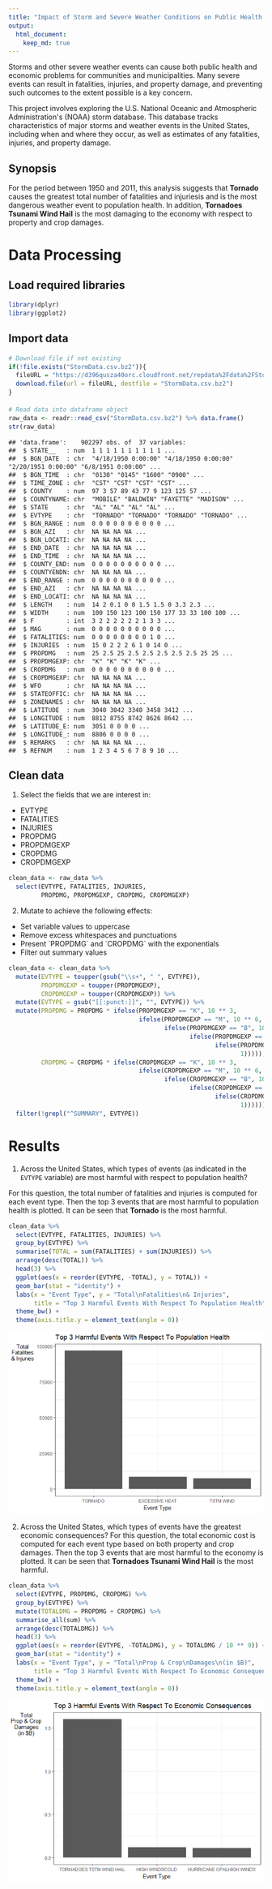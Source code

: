 ```yaml
---
title: "Impact of Storm and Severe Weather Conditions on Public Health and the Economy"
output: 
  html_document:
    keep_md: true
---
```




Storms and other severe weather events can cause both public health and economic problems for communities and municipalities. Many severe events can result in fatalities, injuries, and property damage, and preventing such outcomes to the extent possible is a key concern.

This project involves exploring the U.S. National Oceanic and Atmospheric Administration's (NOAA) storm database. This database tracks characteristics of major storms and weather events in the United States, including when and where they occur, as well as estimates of any fatalities, injuries, and property damage.


## Synopsis
For the period between 1950 and 2011, this analysis suggests that **Tornado** causes the greatest total number of fatalities and injuriesis and is the most dangerous weather event to population health. In addition, **Tornadoes Tsunami Wind Hail** is the most damaging to the economy with respect to property and crop damages.


# Data Processing
## Load required libraries

```r
library(dplyr)
library(ggplot2)
```

## Import data

```r
# Download file if not existing
if(!file.exists("StormData.csv.bz2")){
  fileURL = "https://d396qusza40orc.cloudfront.net/repdata%2Fdata%2FStormData.csv.bz2"
  download.file(url = fileURL, destfile = "StormData.csv.bz2")
}

# Read data into dataframe object
raw_data <- readr::read_csv("StormData.csv.bz2") %>% data.frame()
str(raw_data)
```

```
## 'data.frame':	902297 obs. of  37 variables:
##  $ STATE__   : num  1 1 1 1 1 1 1 1 1 1 ...
##  $ BGN_DATE  : chr  "4/18/1950 0:00:00" "4/18/1950 0:00:00" "2/20/1951 0:00:00" "6/8/1951 0:00:00" ...
##  $ BGN_TIME  : chr  "0130" "0145" "1600" "0900" ...
##  $ TIME_ZONE : chr  "CST" "CST" "CST" "CST" ...
##  $ COUNTY    : num  97 3 57 89 43 77 9 123 125 57 ...
##  $ COUNTYNAME: chr  "MOBILE" "BALDWIN" "FAYETTE" "MADISON" ...
##  $ STATE     : chr  "AL" "AL" "AL" "AL" ...
##  $ EVTYPE    : chr  "TORNADO" "TORNADO" "TORNADO" "TORNADO" ...
##  $ BGN_RANGE : num  0 0 0 0 0 0 0 0 0 0 ...
##  $ BGN_AZI   : chr  NA NA NA NA ...
##  $ BGN_LOCATI: chr  NA NA NA NA ...
##  $ END_DATE  : chr  NA NA NA NA ...
##  $ END_TIME  : chr  NA NA NA NA ...
##  $ COUNTY_END: num  0 0 0 0 0 0 0 0 0 0 ...
##  $ COUNTYENDN: chr  NA NA NA NA ...
##  $ END_RANGE : num  0 0 0 0 0 0 0 0 0 0 ...
##  $ END_AZI   : chr  NA NA NA NA ...
##  $ END_LOCATI: chr  NA NA NA NA ...
##  $ LENGTH    : num  14 2 0.1 0 0 1.5 1.5 0 3.3 2.3 ...
##  $ WIDTH     : num  100 150 123 100 150 177 33 33 100 100 ...
##  $ F         : int  3 2 2 2 2 2 2 1 3 3 ...
##  $ MAG       : num  0 0 0 0 0 0 0 0 0 0 ...
##  $ FATALITIES: num  0 0 0 0 0 0 0 0 1 0 ...
##  $ INJURIES  : num  15 0 2 2 2 6 1 0 14 0 ...
##  $ PROPDMG   : num  25 2.5 25 2.5 2.5 2.5 2.5 2.5 25 25 ...
##  $ PROPDMGEXP: chr  "K" "K" "K" "K" ...
##  $ CROPDMG   : num  0 0 0 0 0 0 0 0 0 0 ...
##  $ CROPDMGEXP: chr  NA NA NA NA ...
##  $ WFO       : chr  NA NA NA NA ...
##  $ STATEOFFIC: chr  NA NA NA NA ...
##  $ ZONENAMES : chr  NA NA NA NA ...
##  $ LATITUDE  : num  3040 3042 3340 3458 3412 ...
##  $ LONGITUDE : num  8812 8755 8742 8626 8642 ...
##  $ LATITUDE_E: num  3051 0 0 0 0 ...
##  $ LONGITUDE_: num  8806 0 0 0 0 ...
##  $ REMARKS   : chr  NA NA NA NA ...
##  $ REFNUM    : num  1 2 3 4 5 6 7 8 9 10 ...
```

## Clean data
1. Select the fields that we are interest in:
<ul>
  <li> EVTYPE
  <li> FATALITIES
  <li> INJURIES
  <li> PROPDMG
  <li> PROPDMGEXP
  <li> CROPDMG
  <li> CROPDMGEXP
</ul>

```r
clean_data <- raw_data %>%
  select(EVTYPE, FATALITIES, INJURIES, 
         PROPDMG, PROPDMGEXP, CROPDMG, CROPDMGEXP)
```

2. Mutate to achieve the following effects:
<ul> 
  <li> Set variable values to uppercase
  <li> Remove excess whitespaces and punctuations
  <li> Present `PROPDMG` and `CROPDMG` with the exponentials
  <li> Filter out summary values
</ul>

```r
clean_data <- clean_data %>%
  mutate(EVTYPE = toupper(gsub("\\s+", " ", EVTYPE)),
         PROPDMGEXP = toupper(PROPDMGEXP),
         CROPDMGEXP = toupper(CROPDMGEXP)) %>%
  mutate(EVTYPE = gsub("[[:punct:]]", "", EVTYPE)) %>%
  mutate(PROPDMG = PROPDMG * ifelse(PROPDMGEXP == "K", 10 ** 3,
                                    ifelse(PROPDMGEXP == "M", 10 ** 6,
                                           ifelse(PROPDMGEXP == "B", 10 ** 9, 
                                                  ifelse(PROPDMGEXP == "H", 10 ** 2,
                                                         ifelse(PROPDMGEXP == "\\d", 10 ** PROPDMGEXP,
                                                                1))))),
         CROPDMG = CROPDMG * ifelse(CROPDMGEXP == "K", 10 ** 3,
                                    ifelse(CROPDMGEXP == "M", 10 ** 6,
                                           ifelse(CROPDMGEXP == "B", 10 ** 9, 
                                                  ifelse(CROPDMGEXP == "H", 10 ** 2,
                                                         ifelse(CROPDMGEXP == "\\d", 10 ** CROPDMGEXP,
                                                                1)))))) %>%
  filter(!grepl("^SUMMARY", EVTYPE))
```


# Results
1. Across the United States, which types of events (as indicated in the `EVTYPE` variable) are most harmful with respect to population health?

For this question, the total number of fatalities and injuries is computed for each event type. Then the top 3 events that are most harmful to population health is plotted. It can be seen that **Tornado** is the most harmful.

```r
clean_data %>% 
  select(EVTYPE, FATALITIES, INJURIES) %>%
  group_by(EVTYPE) %>%
  summarise(TOTAL = sum(FATALITIES) + sum(INJURIES)) %>%
  arrange(desc(TOTAL)) %>%
  head(3) %>%
  ggplot(aes(x = reorder(EVTYPE, -TOTAL), y = TOTAL)) +
  geom_bar(stat = "identity") +
  labs(x = "Event Type", y = "Total\nFatalities\n& Injuries",
       title = "Top 3 Harmful Events With Respect To Population Health") +
  theme_bw() +
  theme(axis.title.y = element_text(angle = 0))
```

![](RepData_PeerAssessment2_files/figure-html/unnamed-chunk-5-1.png)<!-- -->


2. Across the United States, which types of events have the greatest economic consequences?
For this question, the total economic cost is computed for each event type based on both property and crop damages. Then the top 3 events that are most harmful to the economy is plotted. It can be seen that **Tornadoes Tsunami Wind Hail** is the most harmful.

```r
clean_data %>% 
  select(EVTYPE, PROPDMG, CROPDMG) %>%
  group_by(EVTYPE) %>%
  mutate(TOTALDMG = PROPDMG + CROPDMG) %>%
  summarise_all(sum) %>%
  arrange(desc(TOTALDMG)) %>%
  head(3) %>% 
  ggplot(aes(x = reorder(EVTYPE, -TOTALDMG), y = TOTALDMG / 10 ** 9)) +
  geom_bar(stat = "identity") +
  labs(x = "Event Type", y = "Total\nProp & Crop\nDamages\n(in $B)",
       title = "Top 3 Harmful Events With Respect To Economic Consequences") +
  theme_bw() +
  theme(axis.title.y = element_text(angle = 0))
```

![](RepData_PeerAssessment2_files/figure-html/unnamed-chunk-6-1.png)<!-- -->


